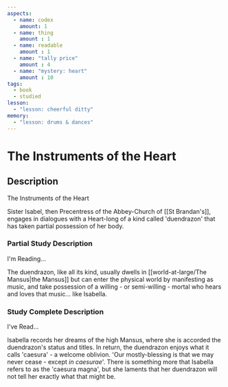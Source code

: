 ```yaml
---
aspects: 
  - name: codex
    amount: 1
  - name: thing
    amount : 1
  - name: readable
    amount : 1
  - name: "tally price"
    amount : 4
  - name: "mystery: heart"
    amount : 10
tags:
  - book
  - studied
lesson:
  - "lesson: cheerful ditty"
memory:
  - "lesson: drums & dances"
---
```


# The Instruments of the Heart

## Description
The Instruments of the Heart

Sister Isabel, then Precentress of the Abbey-Church of [[St Brandan's]], engages in dialogues with a Heart-long of a kind called 'duendrazon' that has taken partial possession of her body.
### Partial Study Description
I'm Reading...

The duendrazon, like all its kind, usually dwells in [[world-at-large/The Mansus|the Mansus]] but can enter the physical world by manifesting as music, and take possession of a willing - or semi-willing - mortal who hears and loves that music… like Isabella.
### Study Complete Description
I've Read...

Isabella records her dreams of the high Mansus, where she is accorded the duendrazon's status and titles. In return, the duendrazon enjoys what it calls 'caesura' - a welcome oblivion. 'Our mostly-blessing is that we may never cease - except <i>in caesurae</i>'. There is something more that Isabella refers to as the 'caesura magna', but she laments that her duendrazon will not tell her exactly what that might be.
